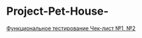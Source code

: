 # Project-Pet-House-

[Функциональное тестирование Чек-лист №1, №2](https://github.com/Elena-Belova/Project-Pet-House-/blob/3b2ea898ebbb5446112baee96d8e9448522645e7/1.%20%D0%9F%D1%80%D0%BE%D0%B5%D0%BA%D1%82.%20%D0%94%D0%BE%D0%BC%20%D0%9F%D0%B8%D1%82%D0%BE%D0%BC%D1%86%D0%B0%20%D0%A7%D0%B5%D0%BA-%D0%BB%D0%B8%D1%81%D1%82%20%E2%84%961%2C%202.pdf)
